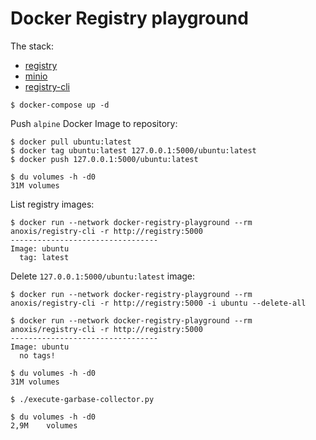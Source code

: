 # Docker Registry playground

The stack:

- [registry](https://github.com/docker/distribution)
- [minio](https://github.com/minio/)
- [registry-cli](https://github.com/andrey-pohilko/registry-cli)

```
$ docker-compose up -d
```

Push `alpine` Docker Image to repository:

```
$ docker pull ubuntu:latest
$ docker tag ubuntu:latest 127.0.0.1:5000/ubuntu:latest
$ docker push 127.0.0.1:5000/ubuntu:latest
```

```
$ du volumes -h -d0
31M	volumes
```

List registry images:

```
$ docker run --network docker-registry-playground --rm anoxis/registry-cli -r http://registry:5000
---------------------------------
Image: ubuntu
  tag: latest
```

Delete `127.0.0.1:5000/ubuntu:latest` image:

```
$ docker run --network docker-registry-playground --rm anoxis/registry-cli -r http://registry:5000 -i ubuntu --delete-all
```

```
$ docker run --network docker-registry-playground --rm anoxis/registry-cli -r http://registry:5000
---------------------------------
Image: ubuntu
  no tags!
```

```
$ du volumes -h -d0
31M	volumes
```

```
$ ./execute-garbase-collector.py
```

```
$ du volumes -h -d0
2,9M	volumes
```
